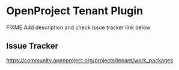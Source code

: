 # OpenProject Tenant Plugin

FIXME Add description and check issue tracker link below

## Issue Tracker

https://community.openproject.org/projects/tenant/work_packages
